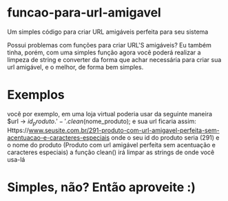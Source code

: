 # funcao-para-url-amigavel
Um simples código para criar URL amigáveis perfeita para seu sistema


Possui problemas com funções para criar URL'S amigáveis? Eu também tinha, porém, com uma simples função agora você poderá realizar a limpeza de string e converter da forma que achar necessária para criar sua url amigável, e o melhor, de forma bem simples.

# Exemplos
você por exemplo, em uma loja virtual poderia usar da seguinte maneira
$url -> $id_produto.'-'.clean($nome_produto);
e sua url ficaria assim: Https://www.seusite.com.br/291-produto-com-url-amigavel-perfeita-sem-acentuacao-e-caracteres-especiais
onde o seu id do produto seria (291) e o nome do produto (Produto com url amigável perfeita sem acentuação e caracteres especiais)
a função clean() irá limpar as strings de onde você usa-lá
# Simples, não? Então aproveite :)
